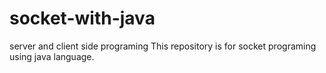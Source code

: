 # socket-with-java
server and client side programing
This repository is for socket programing using java language.
